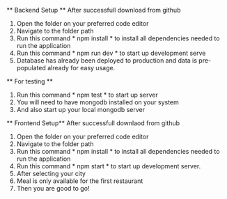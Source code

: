 ** Backend Setup **
After successfull download from github 
1. Open the folder on your preferred code editor 
2. Navigate to the folder path 
3. Run this command * npm install * to install all dependencies needed to run the application 
4. Run this command * npm run dev * to start up development serve 
5. Database has already been deployed to production and data is pre-populated already for easy usage. 

** For testing **
1. Run this command * npm test * to start up server 
2. You will need to have mongodb installed on your system
3. And also start up your local mongodb server 


** Frontend Setup** 
After successfull downlaod from github
1. Open the folder on your preferred code editor 
2. Navigate to the folder path 
3. Run this command * npm install * to install all dependencies needed to run the application 
4. Run this command * npm start * to start up development server. 
5. After selecting your city
6. Meal is only available for the first restaurant 
7. Then you are good to go!
